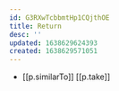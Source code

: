```yaml
---
id: G3RXwTcbbmtHp1CQjthOE
title: Return
desc: ''
updated: 1638629624393
created: 1638629571051
---
```



- [[p.similarTo]] [[p.take]]
